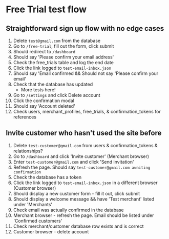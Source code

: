 # Free Trial test flow

## Straightforward sign up flow with no edge cases

1. Delete `test@gmail.com` from the database
2. Go to `/free-trial`, fill out the form, click submit
3. Should redirect to `/dashboard`
4. Should say 'Please confirm your email address'
5. Check the free_trials table and log the end date
6. Click the link logged to `test-email-inbox.json`
7. Should say 'Email confirmed && Should not say 'Please confirm your email'
8. Check that the database has updated
   - More tests here!
9. Go to `/settings` and click Delete account
10. Click the confirmation modal
11. Should say 'Account deleted'
12. Check users, merchant_profiles, free_trials, & confirmation_tokens for references

## Invite customer who hasn't used the site before

1. Delete `test-customer@gmail.com` from users & confirmation_tokens & relationships?
2. Go to `/dashboard` and click 'Invite customer' (Merchant browser)
3. Enter `test-customer@gmail.com` and click 'Send invitation'
4. Refresh the page. Should say `test-customer@gmail.com awaiting confirmation`
5. Check the database has a token
6. Click the link logged to `test-email-inbox.json` in a different browser (Customer browser)
7. Should display a new customer form - fill it out, click submit
8. Should display a welcome message && have 'Test merchant' listed under 'Merchants'
9. Check email was actually confirmed in the database
10. Merchant browser - refresh the page. Email should be listed under 'Confirmed customers'
11. Check merchant/customer database row exists and is correct
12. Customer browser - delete account
